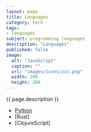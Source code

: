 ```yaml
---
layout: page
title: Languages
category: tech
tags:
- languages
subject: programming languages
description: "Languages"
published: false
image:
  alt: "JavaScript"
  caption: ""
  url: "images/icons/zzz.png"
  width: 200
  height: 200
---
```


{{ page.description }}

* [Python](https://www.python.org/)
* [Rust]
* [ClojureScript]

